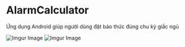 # AlarmCalculator

Ứng dụng Android giúp người dùng đặt báo thức đúng chu kỳ giấc ngủ

![Imgur Image](https://imgur.com/LCqjYAN)
![Imgur Image](https://imgur.com/s480BAI)
